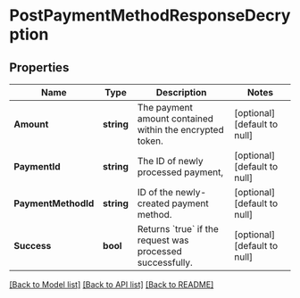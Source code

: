 # PostPaymentMethodResponseDecryption

## Properties
Name | Type | Description | Notes
------------ | ------------- | ------------- | -------------
**Amount** | **string** | The payment amount contained within the encrypted token.  | [optional] [default to null]
**PaymentId** | **string** | The ID of newly processed payment,  | [optional] [default to null]
**PaymentMethodId** | **string** | ID of the newly-created payment method.  | [optional] [default to null]
**Success** | **bool** | Returns &#x60;true&#x60; if the request was processed successfully.  | [optional] [default to null]

[[Back to Model list]](../README.md#documentation-for-models) [[Back to API list]](../README.md#documentation-for-api-endpoints) [[Back to README]](../README.md)


